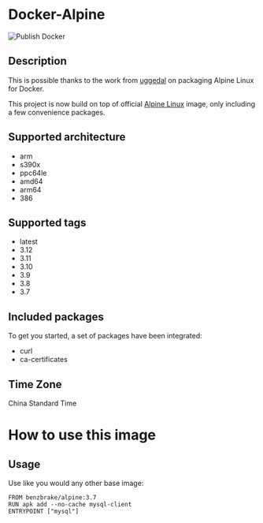 # Docker-Alpine
![Publish Docker](https://github.com/benzBrake/Docker-Alpine/workflows/Publish%20Docker/badge.svg)
## Description

This is possible thanks to the work from [uggedal](https://github.com/uggedal) on packaging Alpine Linux for Docker.

This project is now build on top of official [Alpine Linux](https://hub.docker.com/_/) image, only including a few convenience packages.

## Supported architecture

- arm
- s390x
- ppc64le
- amd64
- arm64
- 386

## Supported tags
- latest
- 3.12
- 3.11
- 3.10
- 3.9
- 3.8
- 3.7

## Included packages

To get you started, a set of packages have been integrated:

- curl
- ca-certificates

## Time Zone

China Standard Time

# How to use this image
## Usage
Use like you would any other base image:
```
FROM benzbrake/alpine:3.7
RUN apk add --no-cache mysql-client
ENTRYPOINT ["mysql"]
```